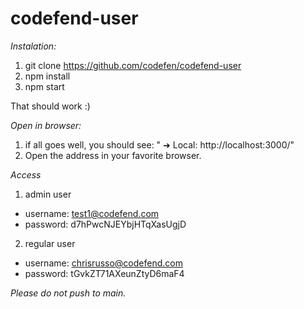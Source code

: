 # codefend-user

*Instalation:*

1) git clone https://github.com/codefen/codefend-user
2) npm install
3) npm start

That should work :)

*Open in browser:*

1) if all goes well, you should see: "  ➜  Local:   http://localhost:3000/"
2) Open the address in your favorite browser.

*Access*

1) admin user
- username: test1@codefend.com
- password: d7hPwcNJEYbjHTqXasUgjD

2) regular user
- username: chrisrusso@codefend.com
- password: tGvkZT71AXeunZtyD6maF4

*Please do not push to main.*